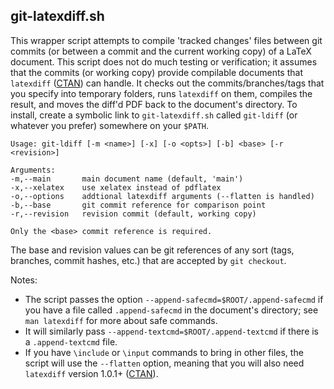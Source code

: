 ## git-latexdiff.sh

This wrapper script attempts to compile 'tracked changes' files between git
commits (or between a commit and the current working copy) of a LaTeX document.
This script does not do much testing or verification; it assumes that the
commits (or working copy) provide compilable documents that `latexdiff`
([CTAN](http://www.ctan.org/tex-archive/support/latexdiff/)) can handle.
It checks out the commits/branches/tags that you specify into temporary
folders, runs `latexdiff` on them, compiles the result, and moves the diff'd
PDF back to the document's directory. To install, create a symbolic link to
`git-latexdiff.sh` called `git-ldiff` (or whatever you prefer) somewhere on your
`$PATH`.

    Usage: git-ldiff [-m <name>] [-x] [-o <opts>] [-b] <base> [-r <revision>]

    Arguments:
    -m,--main       main document name (default, 'main')
    -x,--xelatex    use xelatex instead of pdflatex
    -o,--options    addtional latexdiff arguments (--flatten is handled)
    -b,--base       git commit reference for comparison point
    -r,--revision   revision commit (default, working copy)

    Only the <base> commit reference is required.

The base and revision values can be git references of any sort (tags, branches,
commit hashes, etc.) that are accepted by `git checkout`.

Notes:

- The script passes the option `--append-safecmd=$ROOT/.append-safecmd` if you
have a file called `.append-safecmd` in the document's directory; see `man
latexdiff` for more about safe commands.
- It will similarly pass `--append-textcmd=$ROOT/.append-textcmd` if there is a
`.append-textcmd` file.
- If you have `\include` or `\input` commands to bring in
other files, the script will use the `--flatten` option,
meaning that you will also need `latexdiff` version 1.0.1+
([CTAN](http://www.ctan.org/tex-archive/support/latexdiff/)).

